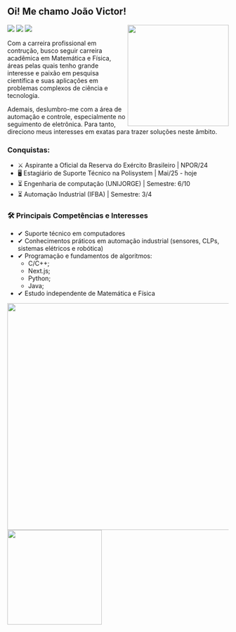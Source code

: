 ## Oi! Me chamo João Victor!
<img align='right' src="https://i.gifer.com/24S2.gif" width="230" />
<a href="https://www.linkedin.com/in/cupolo" target="_blank"><img src="https://img.shields.io/badge/LinkedIn-0077B5?style=for-the-badge&logo=linkedin&logoColor=white" /></a>
<a href="mailto:dorea.cupolo@gmail.com" target="_blank"><img src="https://img.shields.io/badge/Gmail-D14836?style=for-the-badge&logo=gmail&logoColor=white"/></a>
<a href="https://www.instagram.com/dorea_cupolo/" target="_blank"><img src="https://img.shields.io/badge/Instagram-E4405F?style=for-the-badge&logo=instagram&logoColor=white" /></a>

Com a carreira profissional em contrução, busco seguir carreira acadêmica em Matemática e Física, áreas pelas quais tenho grande interesse e paixão em pesquisa científica e suas aplicações em problemas complexos de ciência e tecnologia. 

Ademais, deslumbro-me com a área de automação e controle, especialmente no seguimento de eletrônica. Para tanto, direciono meus interesses em exatas para trazer soluções neste âmbito. 

### Conquistas:
- ⚔️ Aspirante a Oficial da Reserva do Exército Brasileiro | NPOR/24
- 🖥️ Estagiário de Suporte Técnico na Polisystem | Mai/25 - hoje 
- ⏳ Engenharia de computação (UNIJORGE) | Semestre: 6/10
- ⏳ Automação Industrial (IFBA) | Semestre: 3/4

### 🛠️ Principais Competências e Interesses
- ✔ Suporte técnico em computadores
- ✔ Conhecimentos práticos em automação industrial (sensores, CLPs, sistemas elétricos e robótica)
- ✔ Programação e fundamentos de algoritmos:
  - C/C++;
  - Next.js;
  - Python;
  - Java;
- ✔ Estudo independente de Matemática e Física

<img align='center' src="https://github-readme-stats.vercel.app/api?username=Joao-Victor17&show_icons=true&theme=dark" width="515px"/>
<img align='center' src="https://quotes-github-readme.vercel.app/api?type=vertical&theme=catppuccin_mocha&quote=Dimidium%20facti%20qui%20coepit%20habet:%20sapere%20aude&author=Immanuel%20Kant" width="215px" />
